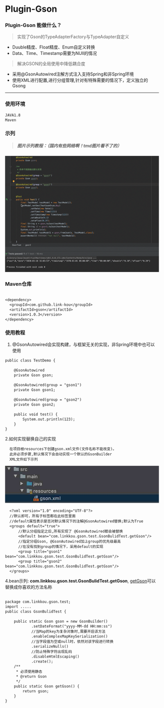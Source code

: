 # Plugin-Gson

### Plugin-Gson 能做什么？

> 实现了Gson的TypeAdapterFactory与TypeAdapter自定义

- Duuble精度、Float精度、Enum自定义转换
- Data、Time、Timestamp需要为NUll的情况

> 解决GSON的全局使用中降低耦合度
>
- 采用@GsonAutowired注解方式注入支持Spring和非Spring环境
- 使用XML进行配置,进行分组管理,针对有特殊需要的情况下，定义独立的Gsong

---
### 使用环境

    JAVA1.8
    Maven

### 示列

> ##### 图片示列教程：（国内有些网络啊！tmd图片看不了的）

 ![样列](https://raw.githubusercontent.com/Link-Kou/Plugin-Gson/master/image/2020-03-18_16-04-22.gif "样列")
 
### Maven仓库

 ```xml：

 <dependency>
   <groupId>com.github.link-kou</groupId>
   <artifactId>gson</artifactId>
   <version>1.0.3</version>
 </dependency>

 ```
   
### 使用教程

1. @GsonAutowired会实现构建，与框架无关的实现，非Spring环境中也可以使用

```java：
public class TestDemo {

    @GsonAutowired
    private Gson gson;

    @GsonAutowired(group = "gson1")
    private Gson gson1;

    @GsonAutowired(group = "gson2")
    private Gson gson2;

    public void test() {
        System.out.println(123);
    }
}
```

2.如何实现替换自己的实现

```bash：
  在项目根resources下创建gson.xml文件(文件名称不能改变)。
  此非必须步骤,默认情况下会自动实现一个默认的GsonBuilder
  XML文件如下示列
```

![样列](https://raw.githubusercontent.com/Link-Kou/Plugin-Gson/master/image/2020-03-18_16-24-46.jpg "样列")
 
```xml：
  <?xml version="1.0" encoding="UTF-8"?>
  //默认即可，所有子标签都在此标签里面
  //default属性表示是否对默认情况下的注解@GsonAutowired替换;默认为True
  <groups default="true">
      //默认分组指定之后,所有实现了 @GsonAutowired都会被替换
      <default bean="com.linkkou.gson.test.GsonBulidTest.getGson"/>
      //指定分组Gson, @GsonAutowired加上group的优先级最高
      //在没有找到group的情况下，采用default的实现
      <group title="gson1" bean="com.linkkou.gson.test.GsonBulidTest.getGson"/>
      <group title="gson2" bean="com.linkkou.gson.test.GsonBulidTest.getGson"/>
  </groups>
```

4.bean示列: <b>com.linkkou.gson.test.GsonBulidTest.getGson</b>, <u>getGson</u>可以替换成你喜欢的方法名称

```java：

package com.linkkou.gson.test;
import .....
public class GsonBulidTest {

    public static Gson gson = new GsonBuilder()
            .setDateFormat("yyyy-MM-dd HH:mm:ss")
            //当Map的key为复杂对象时,需要开启该方法
            .enableComplexMapKeySerialization()
            //当字段值为空或null时，依然对该字段进行转换
            .serializeNulls()
            //防止特殊字符出现乱码
            .disableHtmlEscaping()
            .create();
    /**
     * 必须使用静态
     * @return Gson
     */
    public static Gson getGson() {
        return gson;
    }
}

```

